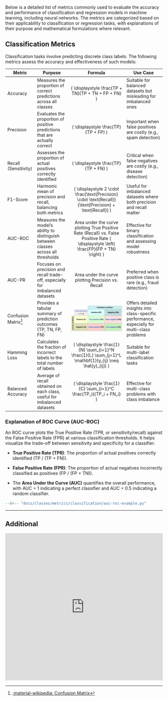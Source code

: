 <style>
table.confusion-matrix {
    border-collapse: collapse;
    margin: 10px 0;
}
table.confusion-matrix td {
    border: 1px solid #ddd;
    padding: 8px;
    text-align: center;
    width: 50px;
    height: 50px;
}
table.confusion-matrix tr:nth-child(even){background-color: #f2f2f2;}
table.confusion-matrix tr:hover {background-color: #ddd;}
table.confusion-matrix th {
    padding-top: 12px;
    padding-bottom: 12px;
    text-align: center;
    background-color: #4CAF50;
    color: white;
}
</style>

Below is a detailed list of metrics commonly used to evaluate the accuracy and performance of classification and regression models in machine learning, including neural networks. The metrics are categorized based on their applicability to classification or regression tasks, with explanations of their purpose and mathematical formulations where relevant.


## Classification Metrics

Classification tasks involve predicting discrete class labels. The following metrics assess the accuracy and effectiveness of such models:

| Metric | Purpose | Formula | Use Case |
|--------|---------|:-------:|----------|
| Accuracy | Measures the proportion of correct predictions across all classes | \( \displaystyle \frac{TP + TN}{TP + TN + FP + FN} \) | Suitable for balanced datasets but misleading for imbalanced ones |
| Precision | Evaluates the proportion of positive predictions that are actually correct | \( \displaystyle \frac{TP}{TP + FP} \) | Important when false positives are costly (e.g., spam detection) |
| Recall (Sensitivity) | Assesses the proportion of actual positives correctly identified | \( \displaystyle \frac{TP}{TP + FN} \) | Critical when false negatives are costly (e.g., disease detection) |
| F1-Score | Harmonic mean of precision and recall, balancing both metrics | \( \displaystyle 2 \cdot \frac{\text{Precision} \cdot \text{Recall}}{\text{Precision} + \text{Recall}} \) | Useful for imbalanced datasets where both precision and recall matter |
| AUC-ROC | Measures the model’s ability to distinguish between classes across all thresholds | Area under the curve plotting True Positive Rate (Recall) vs. False Positive Rate \( \displaystyle \left( \frac{FP}{FP + TN} \right) \) | Effective for binary classification and assessing model robustness |
| AUC-PR | Focuses on precision and recall trade-off, especially for imbalanced datasets | Area under the curve plotting Precision vs. Recall | Preferred when positive class is rare (e.g., fraud detection) |
| Confusion Matrix[^1] | Provides a tabular summary of prediction outcomes (TP, TN, FP, FN) | ![](confusion-matrix.png) | Offers detailed insights into class-specific performance, especially for multi-class problems |
| Hamming Loss | Calculates the fraction of incorrect labels to the total number of labels | \( \displaystyle \frac{1}{N} \sum_{i=1}^N \frac{1}{L} \sum_{j=1}^L \mathbf{1}(y_{ij} \neq \hat{y}_{ij}) \) | Suitable for multi-label classification tasks |
| Balanced Accuracy | Average of recall obtained on each class, useful for imbalanced datasets | \( \displaystyle \frac{1}{C} \sum_{i=1}^C \frac{TP_i}{TP_i + FN_i} \) | Effective for multi-class problems with class imbalance |

<!-- | Log Loss | Penalizes incorrect predictions based on predicted probabilities | \( \displaystyle -\frac{1}{N} \sum_{i=1}^N [y_i \log(\hat{y}_i) + (1 - y_i) \log(1 - \hat{y}_i)] \) | Common in probabilistic classifiers like neural networks with softmax outputs | -->


### Explanation of ROC Curve (AUC-ROC)

An ROC curve plots the True Positive Rate (TPR, or sensitivity/recall) against the False Positive Rate (FPR) at various classification thresholds. It helps visualize the trade-off between sensitivity and specificity for a classifier:

- **True Positive Rate (TPR)**: The proportion of actual positives correctly identified (TP / (TP + FN)).

- **False Positive Rate (FPR)**: The proportion of actual negatives incorrectly classified as positives (FP / (FP + TN)).

- The **Area Under the Curve (AUC)** quantifies the overall performance, with AUC = 1 indicating a perfect classifier and AUC = 0.5 indicating a random classifier.

```python exec="on" html="1"
--8<-- "docs/classes/metrics/classification/auc-roc-example.py"
```

---

## Additional

<iframe width="100%" height="470" src="https://www.youtube.com/embed/4jRBRDbJemM" title="ROC and AUC, Clearly Explained!" frameborder="0" allow="accelerometer; autoplay; clipboard-write; encrypted-media; gyroscope; picture-in-picture; web-share" referrerpolicy="strict-origin-when-cross-origin" allowfullscreen></iframe>

[^1]: [:material-wikipedia: Confusion Matrix](https://en.wikipedia.org/wiki/Confusion_matrix)